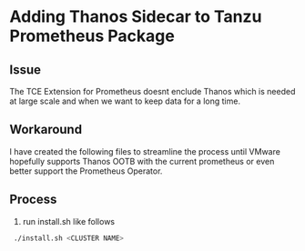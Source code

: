 # Adding Thanos Sidecar to Tanzu Prometheus Package

## Issue
The TCE Extension for Prometheus doesnt enclude Thanos which is needed at large scale and when we want to keep data for a long time. 

## Workaround
I have created the following files to streamline the process until VMware hopefully supports Thanos OOTB with the current prometheus or even better support the Prometheus Operator.

## Process
1. run install.sh like follows
```bash
 ./install.sh <CLUSTER NAME>
``` 
